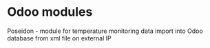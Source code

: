 # Odoo modules
Poseidon - module for temperature monitoring data import into Odoo database from xml file on external IP
